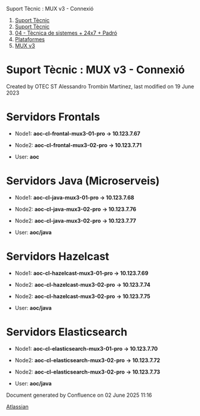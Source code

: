 Suport Tècnic : MUX v3 - Connexió  

1.  [Suport Tècnic](index.html)
2.  [Suport Tècnic](13893782.html)
3.  [04 - Tècnica de sistemes + 24x7 + Padró](26313202.html)
4.  [Plataformes](Plataformes_41520520.html)
5.  [MUX v3](MUX-v3_93356465.html)

Suport Tècnic : MUX v3 - Connexió
=================================

Created by OTEC ST Alessandro Trombin Martinez, last modified on 19 June 2023

Servidors Frontals 
===================

*   Node1: **aoc-cl-frontal-mux3-01-pro → 10.123.7.67**
    
*   Node2: **aoc-cl-frontal-mux3-02-pro** **→ 10.123.7.71**
*   User: **aoc**

Servidors Java (Microserveis) 
==============================

*   Node1: **aoc-cl-java-mux3-01-pro → 10.123.7.68**
    
*   Node2: **aoc-cl-java-mux3-02-pro** **→ 10.123.7.76**
*   Node2: **aoc-cl-java-mux3-02-pro** **→ 10.123.7.77**
*   User: **aoc/java**

Servidors Hazelcast 
====================

*   Node1: **aoc-cl-hazelcast-mux3-01-pro → 10.123.7.69**
    
*   Node2: **aoc-cl-hazelcast-mux3-02-pro** **→ 10.123.7.74**
*   Node2: **aoc-cl-hazelcast-mux3-02-pro** **→ 10.123.7.75**
*   User: **aoc/java**

Servidors Elasticsearch 
========================

*   Node1: **aoc-cl-elasticsearch-mux3-01-pro → 10.123.7.70**
    
*   Node2: **aoc-cl-elasticsearch-mux3-02-pro** **→ 10.123.7.72**
*   Node2: **aoc-cl-elasticsearch-mux3-02-pro** **→ 10.123.7.73**
*   User: **aoc/java**

Document generated by Confluence on 02 June 2025 11:16

[Atlassian](http://www.atlassian.com/)